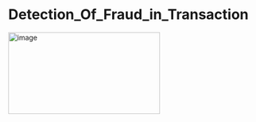 # Detection_Of_Fraud_in_Transaction
<img width="305" height="165" alt="image" src="https://github.com/user-attachments/assets/6ad1756f-bf9b-4fd5-9d44-6381507123f2" />
